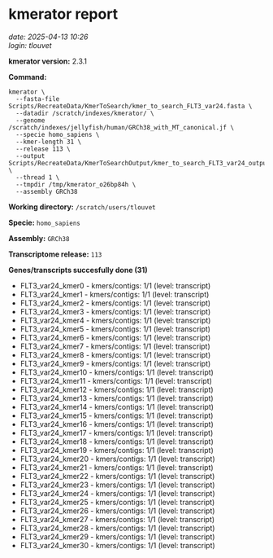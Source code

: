 # kmerator report
*date: 2025-04-13 10:26*  
*login: tlouvet*

**kmerator version:** 2.3.1

**Command:**

```
kmerator \
  --fasta-file Scripts/RecreateData/KmerToSearch/kmer_to_search_FLT3_var24.fasta \
  --datadir /scratch/indexes/kmerator/ \
  --genome /scratch/indexes/jellyfish/human/GRCh38_with_MT_canonical.jf \
  --specie homo_sapiens \
  --kmer-length 31 \
  --release 113 \
  --output Scripts/RecreateData/KmerToSearchOutput/kmer_to_search_FLT3_var24_output \
  --thread 1 \
  --tmpdir /tmp/kmerator_o26bp84h \
  --assembly GRCh38
```

**Working directory:** `/scratch/users/tlouvet`

**Specie:** `homo_sapiens`

**Assembly:** `GRCh38`

**Transcriptome release:** `113`

**Genes/transcripts succesfully done (31)**

- FLT3_var24_kmer0 - kmers/contigs: 1/1 (level: transcript)
- FLT3_var24_kmer1 - kmers/contigs: 1/1 (level: transcript)
- FLT3_var24_kmer2 - kmers/contigs: 1/1 (level: transcript)
- FLT3_var24_kmer3 - kmers/contigs: 1/1 (level: transcript)
- FLT3_var24_kmer4 - kmers/contigs: 1/1 (level: transcript)
- FLT3_var24_kmer5 - kmers/contigs: 1/1 (level: transcript)
- FLT3_var24_kmer6 - kmers/contigs: 1/1 (level: transcript)
- FLT3_var24_kmer7 - kmers/contigs: 1/1 (level: transcript)
- FLT3_var24_kmer8 - kmers/contigs: 1/1 (level: transcript)
- FLT3_var24_kmer9 - kmers/contigs: 1/1 (level: transcript)
- FLT3_var24_kmer10 - kmers/contigs: 1/1 (level: transcript)
- FLT3_var24_kmer11 - kmers/contigs: 1/1 (level: transcript)
- FLT3_var24_kmer12 - kmers/contigs: 1/1 (level: transcript)
- FLT3_var24_kmer13 - kmers/contigs: 1/1 (level: transcript)
- FLT3_var24_kmer14 - kmers/contigs: 1/1 (level: transcript)
- FLT3_var24_kmer15 - kmers/contigs: 1/1 (level: transcript)
- FLT3_var24_kmer16 - kmers/contigs: 1/1 (level: transcript)
- FLT3_var24_kmer17 - kmers/contigs: 1/1 (level: transcript)
- FLT3_var24_kmer18 - kmers/contigs: 1/1 (level: transcript)
- FLT3_var24_kmer19 - kmers/contigs: 1/1 (level: transcript)
- FLT3_var24_kmer20 - kmers/contigs: 1/1 (level: transcript)
- FLT3_var24_kmer21 - kmers/contigs: 1/1 (level: transcript)
- FLT3_var24_kmer22 - kmers/contigs: 1/1 (level: transcript)
- FLT3_var24_kmer23 - kmers/contigs: 1/1 (level: transcript)
- FLT3_var24_kmer24 - kmers/contigs: 1/1 (level: transcript)
- FLT3_var24_kmer25 - kmers/contigs: 1/1 (level: transcript)
- FLT3_var24_kmer26 - kmers/contigs: 1/1 (level: transcript)
- FLT3_var24_kmer27 - kmers/contigs: 1/1 (level: transcript)
- FLT3_var24_kmer28 - kmers/contigs: 1/1 (level: transcript)
- FLT3_var24_kmer29 - kmers/contigs: 1/1 (level: transcript)
- FLT3_var24_kmer30 - kmers/contigs: 1/1 (level: transcript)
